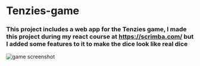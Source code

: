 # Tenzies-game
### This project includes a web app for the Tenzies game, I made this project during my react course at https://scrimba.com/ but I added some features to it to make the dice look like real dice

![game screenshot](/Tenzies-game/game.png?raw=true "Game Screenshot")
